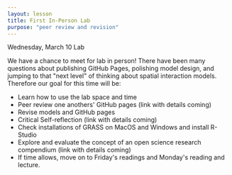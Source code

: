 ```yaml
---
layout: lesson
title: First In-Person Lab
purpose: "peer review and revision"
---
```


Wednesday, March 10 Lab

We have a chance to meet for lab in person! There have been many questions about publishing GitHub Pages, polishing model design, and jumping to that "next level" of thinking about spatial interaction models. Therefore our goal for this time will be:

- Learn how to use the lab space and time
- Peer review one anothers' GitHub pages (link with details coming)
- Revise models and GitHub pages
- Critical Self-reflection (link with details coming)
- Check installations of GRASS on MacOS and Windows and install R-Studio
- Explore and evaluate the concept of an open science research compendium (link with details coming)
- If time allows, move on to Friday's readings and Monday's reading and lecture.